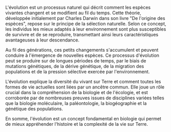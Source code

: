 L'évolution est un processus naturel qui décrit comment les espèces vivantes changent et se modifient au fil du temps. Cette théorie, développée initialement par Charles Darwin dans son livre "De l'origine des espèces", repose sur le principe de la sélection naturelle. Selon ce concept, les individus les mieux adaptés à leur environnement sont plus susceptibles de survivre et de se reproduire, transmettant ainsi leurs caractéristiques avantageuses à leur descendance. 

Au fil des générations, ces petits changements s'accumulent et peuvent conduire à l'émergence de nouvelles espèces. Ce processus d'évolution peut se produire sur de longues périodes de temps, par le biais de mutations génétiques, de la dérive génétique, de la migration des populations et de la pression sélective exercée par l'environnement. 

L'évolution explique la diversité du vivant sur Terre et comment toutes les formes de vie actuelles sont liées par un ancêtre commun. Elle joue un rôle crucial dans la compréhension de la biologie et de l'écologie, et est corroborée par de nombreuses preuves issues de disciplines variées telles que la biologie moléculaire, la paléontologie, la biogéographie et la génétique des populations. 

En somme, l'évolution est un concept fondamental en biologie qui permet de mieux appréhender l'histoire et la complexité de la vie sur Terre.